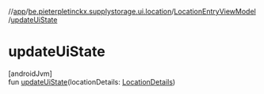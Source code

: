 //[app](../../../index.md)/[be.pieterpletinckx.supplystorage.ui.location](../index.md)/[LocationEntryViewModel](index.md)/[updateUiState](update-ui-state.md)

# updateUiState

[androidJvm]\
fun [updateUiState](update-ui-state.md)(locationDetails: [LocationDetails](../-location-details/index.md))
